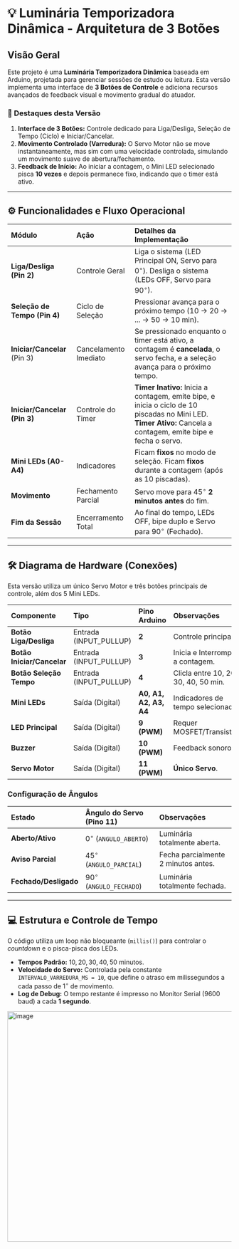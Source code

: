 # 💡 Luminária Temporizadora Dinâmica - Arquitetura de 3 Botões

## Visão Geral

Este projeto é uma **Luminária Temporizadora Dinâmica** baseada em Arduino, projetada para gerenciar sessões de estudo ou leitura.
Esta versão implementa uma interface de **3 Botões de Controle** e adiciona recursos avançados de feedback visual e movimento gradual do atuador.

### 🌟 Destaques desta Versão

1.  **Interface de 3 Botões:** Controle dedicado para Liga/Desliga, Seleção de Tempo (Ciclo) e Iniciar/Cancelar.
2.  **Movimento Controlado (Varredura):** O Servo Motor não se move instantaneamente, mas sim com uma velocidade controlada, simulando um movimento suave de abertura/fechamento.
3.  **Feedback de Início:** Ao iniciar a contagem, o Mini LED selecionado pisca **10 vezes** e depois permanece fixo, indicando que o timer está ativo.

---

## ⚙️ Funcionalidades e Fluxo Operacional

| Módulo | Ação | Detalhes da Implementação |
| :--- | :--- | :--- |
| **Liga/Desliga (Pin 2)** | Controle Geral | Liga o sistema (LED Principal ON, Servo para $0^\circ$). Desliga o sistema (LEDs OFF, Servo para $90^\circ$). |
| **Seleção de Tempo (Pin 4)** | Ciclo de Seleção | Pressionar avança para o próximo tempo (10 $\rightarrow$ 20 $\rightarrow$ ... $\rightarrow$ 50 $\rightarrow$ 10 min). |
| **Iniciar/Cancelar**  (Pin 3) | Cancelamento Imediato | Se pressionado enquanto o timer está ativo, a contagem é **cancelada**, o servo fecha, e a seleção avança para o próximo tempo. |
| **Iniciar/Cancelar (Pin 3)** | Controle do Timer | **Timer Inativo:** Inicia a contagem, emite bipe, e inicia o ciclo de 10 piscadas no Mini LED. **Timer Ativo:** Cancela a contagem, emite bipe e fecha o servo. |
| **Mini LEDs (A0-A4)** | Indicadores | Ficam **fixos** no modo de seleção. Ficam **fixos** durante a contagem (após as 10 piscadas). |
| **Movimento** | Fechamento Parcial | Servo move para $45^\circ$ **2 minutos antes** do fim. |
| **Fim da Sessão** | Encerramento Total | Ao final do tempo, LEDs OFF, bipe duplo e Servo para $90^\circ$ (Fechado). |

---

## 🛠️ Diagrama de Hardware (Conexões)

Esta versão utiliza um único Servo Motor e três botões principais de controle, além dos 5 Mini LEDs.

| Componente | Tipo | Pino Arduino | Observações |
| :--- | :--- | :--- | :--- |
| **Botão Liga/Desliga** | Entrada (INPUT_PULLUP) | **2** | Controle principal. |
| **Botão Iniciar/Cancelar** | Entrada (INPUT_PULLUP) | **3** | Inicia e Interrompe a contagem. |
| **Botão Seleção Tempo** | Entrada (INPUT_PULLUP) | **4** | Clicla entre 10, 20, 30, 40, 50 min. |
| **Mini LEDs** | Saída (Digital) | **A0, A1, A2, A3, A4** | Indicadores de tempo selecionado. |
| **LED Principal** | Saída (Digital) | **9 (PWM)** | Requer MOSFET/Transistor. |
| **Buzzer** | Saída (Digital) | **10 (PWM)** | Feedback sonoro. |
| **Servo Motor** | Saída (Digital) | **11 (PWM)** | **Único Servo**. |

### Configuração de Ângulos

| Estado | Ângulo do Servo (Pino 11) | Observações |
| :--- | :--- | :--- |
| **Aberto/Ativo** | $0^\circ$ (`ANGULO_ABERTO`) | Luminária totalmente aberta. |
| **Aviso Parcial** | $45^\circ$ (`ANGULO_PARCIAL`) | Fecha parcialmente 2 minutos antes. |
| **Fechado/Desligado** | $90^\circ$ (`ANGULO_FECHADO`) | Luminária totalmente fechada. |

---

## 💻 Estrutura e Controle de Tempo

O código utiliza um loop não bloqueante (`millis()`) para controlar o *countdown* e o pisca-pisca dos LEDs.

* **Tempos Padrão:** $10, 20, 30, 40, 50$ minutos.
* **Velocidade do Servo:** Controlada pela constante `INTERVALO_VARREDURA_MS = 10`, que define o atraso em milissegundos a cada passo de $1^\circ$ de movimento.
* **Log de Debug:** O tempo restante é impresso no Monitor Serial (9600 baud) a cada **1 segundo**.
<img width="749" height="518" alt="image" src="https://github.com/user-attachments/assets/a2b371da-b369-40c5-9af4-d3f63ccdacd9" />

